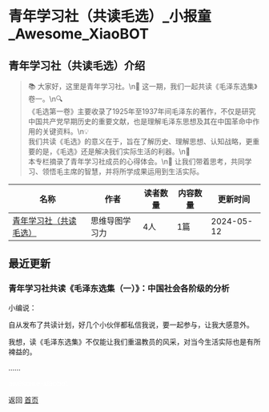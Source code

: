 # 青年学习社（共读毛选）_小报童_Awesome_XiaoBOT

## 青年学习社（共读毛选）介绍
> 📚 大家好，这里是青年学习社。\n📖 这一期，我们一起共读《毛泽东选集》卷一。\n🔍  
《毛选第一卷》主要收录了1925年至1937年间毛泽东的著作，不仅是研究中国共产党早期历史的重要文献，也是理解毛泽东思想及其在中国革命中作用的关键资料。\n💡  
我们共读《毛选》的意义在于，旨在了解历史、理解思想、认知战略，更重要的是，《毛选》还是解决我们实际生活的利器。\n📝  
本专栏摘录了青年学习社成员的心得体会。\n🤔 让我们带着思考，共同学习、领悟毛主席的智慧，并将所学成果运用到生活实际。  
  


|名称|作者|读者数量|内容数量|更新时间|
|---|---|---|---|---|
|[青年学习社（共读毛选）](https://xiaobot.net/p/Xiaomodushu?refer=0b133df9-27dc-423b-8101-639049001c13)|思维导图学习力|4人|1篇|2024-05-12|

## 最近更新
### 青年学习社共读《毛泽东选集（一）》：中国社会各阶级的分析

小编说：

自从发布了共读计划，好几个小伙伴都私信我说，要一起参与，让我大感意外。

我想，读《毛泽东选集》不仅能让我们重温教员的风采，对当今生活实际也是有所裨益的。

......


<a href="https://github.com/Reno9527/awesome-xiaobot" style="color: white; text-decoration: none;">awesome-xiaobot</a>

返回 [首页](../README.md)

